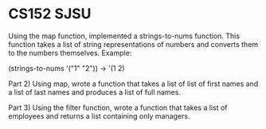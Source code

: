 # CS152 SJSU

Using the map function, implemented a strings-to-nums function. This function takes a list of string representations of numbers and converts them to the numbers themselves. Example:

(strings-to-nums '("1" "2")) -> '(1 2)


Part 2)
Using map, wrote a function that takes a list of list of first names and a list of last names and produces a list of full names.

Part 3)
Using the filter function, wrote a function that takes a list of employees
and returns a list containing only managers.
